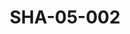 ---
pid: SHA-05-002
title: SHA-05-002
language: ar
collection: شرحبيل احمد
original_label: 
rights: شرحبيل احمد
location_of_original: شرحبيل احمد
photographer_or_studio: وزارة الاعلام السعودي
scanned_from: postcard 11.7 by 17.1
_date: 
location: السعودية
description: الكعبة
additional_notes: 
permission_display: 'yes'
on_server: 'no'
on_website: 'no'
permalink: "/archive/ar/sha-05-002.html"
layout: photo-page
---